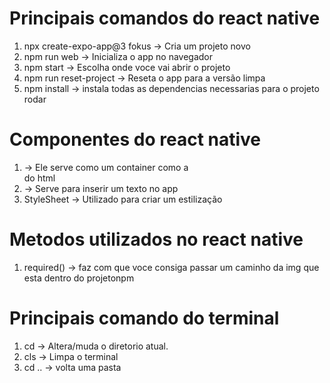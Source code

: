 # Principais comandos do react native

1. npx create-expo-app@3 fokus -> Cria um projeto novo
2. npm run web -> Inicializa o app no navegador
3. npm start -> Escolha onde voce vai abrir o projeto
4. npm run reset-project -> Reseta o app para a versão limpa
5. npm install -> instala todas as dependencias necessarias para o projeto rodar

# Componentes do react native

1. <View> -> Ele serve como um container como a <div> do html
2. <Text> -> Serve para inserir um texto no app
3. StyleSheet -> Utilizado para criar um estilização

# Metodos utilizados no react native

1. required() -> faz com que voce consiga passar um caminho da img que esta dentro do projetonpm

# Principais comando do terminal

1. cd -> Altera/muda o diretorio atual.
2. cls -> Limpa o terminal
3. cd .. -> volta uma pasta